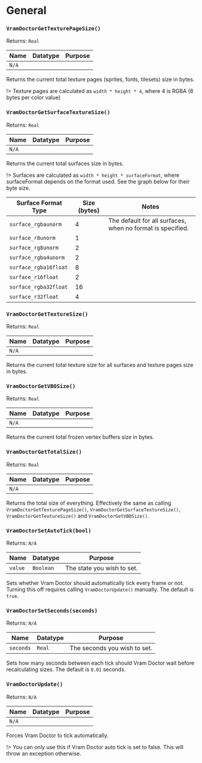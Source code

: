 # General

### `VramDoctorGetTexturePageSize()`

Returns: `Real`

|Name|Datatype|Purpose|
|---|---|---|
|`N/A`|||

Returns the current total texture pages (sprites, fonts, tilesets) size in bytes.

!> Texture pages are calculated as `width * height * 4`, where 4 is RGBA (8 bytes per color value)

### `VramDoctorGetSurfaceTextureSize()`

Returns: `Real`

|Name|Datatype|Purpose|
|---|---|---|
|`N/A`|||

Returns the current total surfaces size in bytes.

!> Surfaces are calculated as `width * height * surfaceFormat`, where surfaceFormat depends on the format used. See the graph below for their byte size.

|Surface Format Type|Size (bytes)|Notes|
|---|---|---|
|`surface_rgbaunorm`|4|The default for all surfaces, when no format is specified.|
|`surface_r8unorm`|1|||
|`surface_rg8unorm`|2||
|`surface_rgba4unorm`|2||
|`surface_rgba16float`|8||
|`surface_r16float`|2||
|`surface_rgba32float`|16||
|`surface_r32float`|4||

### `VramDoctorGetTextureSize()`

Returns: `Real`

|Name|Datatype|Purpose|
|---|---|---|
|`N/A`|||

Returns the current total texture size for all surfaces and texture pages size in bytes.

### `VramDoctorGetVBOSize()`

Returns: `Real`

|Name|Datatype|Purpose|
|---|---|---|
|`N/A`|||

Returns the current total frozen vertex buffers size in bytes.

### `VramDoctorGetTotalSize()`

Returns: `Real`

|Name|Datatype|Purpose|
|---|---|---|
|`N/A`|||

Returns the total size of everything. Effectively the same as calling `VramDoctorGetTexturePageSize()`, `VramDoctorGetSurfaceTextureSize()`, `VramDoctorGetTextureSize()` and `VramDoctorGetVBOSize()`.

### `VramDoctorSetAutoTick(bool)`

Returns: `N/A`

|Name|Datatype|Purpose|
|---|---|---|
|`value`|`Boolean`|The state you wish to set.|

Sets whether Vram Doctor should automatically tick every frame or not. Turning this off requires calling `VramDoctorUpdate()` manually. The default is `true`.

### `VramDoctorSetSeconds(seconds)`

Returns: `N/A`

|Name|Datatype|Purpose|
|---|---|---|
|`seconds`|`Real`|The seconds you wish to set.|

Sets how many seconds between each tick should Vram Doctor wait before recalculating sizes. The default is `0.01` seconds.

### `VramDoctorUpdate()`

Returns: `N/A`

|Name|Datatype|Purpose|
|---|---|---|
|`N/A`|||

Forces Vram Doctor to tick automatically.

!> You can only use this if Vram Doctor auto tick is set to false. This will throw an exception otherwise.
